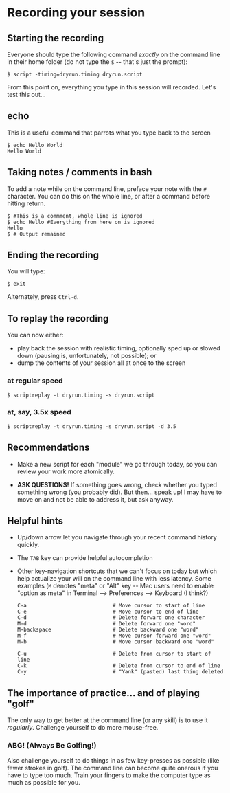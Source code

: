 # Recording your session


## Starting the recording

Everyone should type the following command *exactly* on the command
line in their home folder (do not type the `$` -- that's just the
prompt):

```shell
$ script -timing=dryrun.timing dryrun.script
```

From this point on, everything you type in this session will recorded.
Let's test this out...

## echo

This is a useful command that parrots what you type back to the screen
```shell
$ echo Hello World
Hello World
```


## Taking notes / comments in bash

To add a note while on the command line, preface your note with the
`#` character.  You can do this on the whole line, or after a command
before hitting return.

```shell
$ #This is a commment, whole line is ignored
$ echo Hello #Everything from here on is ignored
Hello
$ # Output remained
```


## Ending the recording

You will type:
```shell
$ exit
```
Alternately, press `Ctrl-d`.


## To replay the recording

You can now either:
* play back the session with realistic timing, optionally sped up or
slowed down (pausing is, unfortunately, not possible); or
* dump the contents of your session all at once to the screen




### at regular speed

```shell
$ scriptreplay -t dryrun.timing -s dryrun.script
```

### at, say, 3.5x speed

```shell
$ scriptreplay -t dryrun.timing -s dryrun.script -d 3.5
```


## Recommendations

* Make a new script for each "module" we go through today, so you can
  review your work more atomically.

* **ASK QUESTIONS!** If something goes wrong, check whether you typed
  something wrong (you probably did). But then... speak up!  I may
  have to move on and not be able to address it, but ask anyway.
  
## Helpful hints

* Up/down arrow let you navigate through your recent command history
  quickly.
  
* The `TAB` key can provide helpful autocompletion

* Other key-navigation shortcuts that we can't focus on today but
  which help actualize your will on the command line with less
  latency.  Some examples (`M` denotes "meta" or "Alt" key -- Mac
  users need to enable "option as meta" in Terminal --> Preferences
  --> Keyboard (I think?)
  
  ```
  C-a                            # Move cursor to start of line
  C-e                            # Move cursor to end of line
  C-d                            # Delete forward one character
  M-d                            # Delete forward one "word"
  M-backspace                    # Delete backward one "word"
  M-f                            # Move cursor forward one "word"
  M-b                            # Move cursor backward one "word"
  
  C-u                            # Delete from cursor to start of line
  C-k                            # Delete from cursor to end of line
  C-y                            # "Yank" (pasted) last thing deleted
  ```


## The importance of practice... and of playing "golf"

The only way to get better at the command line (or any skill) is to
use it *regularly*.  Challenge yourself to do more mouse-free.

### **ABG!**  (**A**lways **B**e **G**olfing!)

Also challenge yourself to do things in as few key-presses as possible
(like fewer strokes in golf). The command line can become quite
onerous if you have to type too much.  Train your fingers to make the
computer type as much as possible for you.

